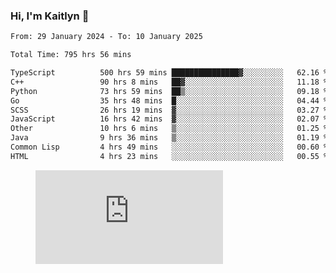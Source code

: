 ### Hi, I'm Kaitlyn 👋
<!--START_SECTION:waka-->

```txt
From: 29 January 2024 - To: 10 January 2025

Total Time: 795 hrs 56 mins

TypeScript          500 hrs 59 mins ███████████████▓░░░░░░░░░   62.16 %
C++                 90 hrs 8 mins   ██▓░░░░░░░░░░░░░░░░░░░░░░   11.18 %
Python              73 hrs 59 mins  ██▒░░░░░░░░░░░░░░░░░░░░░░   09.18 %
Go                  35 hrs 48 mins  █░░░░░░░░░░░░░░░░░░░░░░░░   04.44 %
SCSS                26 hrs 19 mins  ▓░░░░░░░░░░░░░░░░░░░░░░░░   03.27 %
JavaScript          16 hrs 42 mins  ▓░░░░░░░░░░░░░░░░░░░░░░░░   02.07 %
Other               10 hrs 6 mins   ▒░░░░░░░░░░░░░░░░░░░░░░░░   01.25 %
Java                9 hrs 36 mins   ▒░░░░░░░░░░░░░░░░░░░░░░░░   01.19 %
Common Lisp         4 hrs 49 mins   ░░░░░░░░░░░░░░░░░░░░░░░░░   00.60 %
HTML                4 hrs 23 mins   ░░░░░░░░░░░░░░░░░░░░░░░░░   00.55 %
```

<!--END_SECTION:waka-->

<figure><embed src="https://wakatime.com/share/@018d58bc-3d22-46c9-b2d7-4ed36fb8172d/243b5d9b-77cd-4133-89ff-dcc8f225fa18.svg"></embed></figure>
